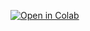 [![Open in Colab](https://colab.research.google.com/assets/colab-badge.svg)](https://colab.research.google.com/github/1fHu/medicalAI/blob/master/activeTest/activeClassify.ipynb)
